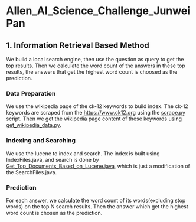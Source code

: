 # Allen_AI_Science_Challenge_JunweiPan

## 1. Information Retrieval Based Method

We build a local search engine, then use the question as query to get the top results. Then we calculate the word count of the answers in these top results, the answers that get the highest word count is choosed as the prediction.

### Data Preparation

We use the wikipedia page of the ck-12 keywords to build index. The ck-12 keywords are scraped from the https://www.ck12.org using the [scrape.py](https://github.com/kemaswill/Allen_AI_Science_Challenge_JunweiPan/blob/master/scrape.py) script. Then we get the wikipedia page content of these keywords using [get_wikipedia_data.py](https://github.com/kemaswill/Allen_AI_Science_Challenge_JunweiPan/blob/master/get_wikipedia_data.py).

### Indexing and Searching

We use the lucene to index and search. The index is built using IndexFiles.java, and search is done by [Get_Top_Documents_Based_on_Lucene.java](https://github.com/kemaswill/Allen_AI_Science_Challenge_JunweiPan/blob/master/Get_Top_Documents_Based_on_Lucene.java), which is just a modification of the SearchFiles.java.

### Prediction

For each answer, we calculate the word count of its words(excluding stop words) on the top N search results. Then the answer which get the highest word count is chosen as the prediction.

